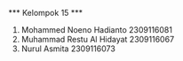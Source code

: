 *** Kelompok 15 ***
1. Mohammed Noeno Hadianto 2309116081
2. Muhammad Restu Al Hidayat 2309116067
3. Nurul Asmita 2309116073
